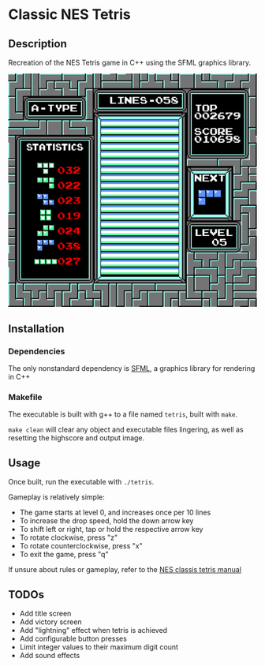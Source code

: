 # Classic NES Tetris

## Description

Recreation of the NES Tetris game in C++ using the SFML graphics library.

![Game over screen](output/output.png)

## Installation

### Dependencies

The only nonstandard dependency is [SFML](https://www.sfml-dev.org/), a graphics library for rendering in C++

### Makefile

The executable is built with g++ to a file named `tetris`, built with `make`.

`make clean` will clear any object and executable files lingering, as well as resetting the highscore and output image.

## Usage

Once built, run the executable with `./tetris`.

Gameplay is relatively simple:
- The game starts at level 0, and increases once per 10 lines
- To increase the drop speed, hold the down arrow key
- To shift left or right, tap or hold the respective arrow key
- To rotate clockwise, press "z"
- To rotate counterclockwise, press "x"
- To exit the game, press "q"

If unsure about rules or gameplay, refer to the [NES classis tetris manual](https://www.retrogames.cz/manualy/NES/Tetris_(Nintendo)_-_NES_-_Manual.pdf)

## TODOs

- Add title screen
- Add victory screen
- Add "lightning" effect when tetris is achieved
- Add configurable button presses
- Limit integer values to their maximum digit count
- Add sound effects
